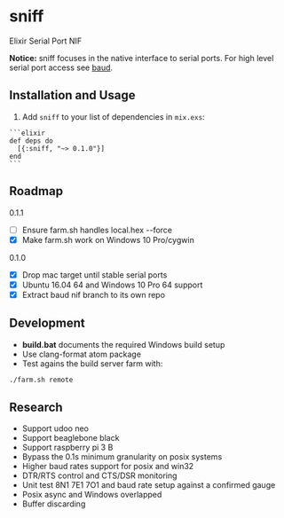 # sniff

Elixir Serial Port NIF

**Notice:** sniff focuses in the native interface to serial ports. For high level serial port access see [baud](https://github.com/samuelventura/baud).

## Installation and Usage

  1. Add `sniff` to your list of dependencies in `mix.exs`:

    ```elixir
    def deps do
      [{:sniff, "~> 0.1.0"}]
    end
    ```

## Roadmap

0.1.1

- [ ] Ensure farm.sh handles local.hex --force
- [x] Make farm.sh work on Windows 10 Pro/cygwin

0.1.0

- [x] Drop mac target until stable serial ports
- [x] Ubuntu 16.04 64 and Windows 10 Pro 64 support
- [x] Extract baud nif branch to its own repo

## Development

- **build.bat** documents the required Windows build setup
- Use clang-format atom package
- Test agains the build server farm with:
```bash
./farm.sh remote
```

## Research

- Support udoo neo
- Support beaglebone black
- Support raspberry pi 3 B
- Bypass the 0.1s minimum granularity on posix systems
- Higher baud rates support for posix and win32
- DTR/RTS control and CTS/DSR monitoring
- Unit test 8N1 7E1 7O1 and baud rate setup against a confirmed gauge
- Posix async and Windows overlapped
- Buffer discarding
